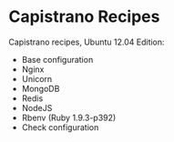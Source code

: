 Capistrano Recipes
==================

Capistrano recipes, Ubuntu 12.04 Edition: 

- Base configuration
- Nginx
- Unicorn
- MongoDB
- Redis
- NodeJS
- Rbenv (Ruby 1.9.3-p392)
- Check configuration
